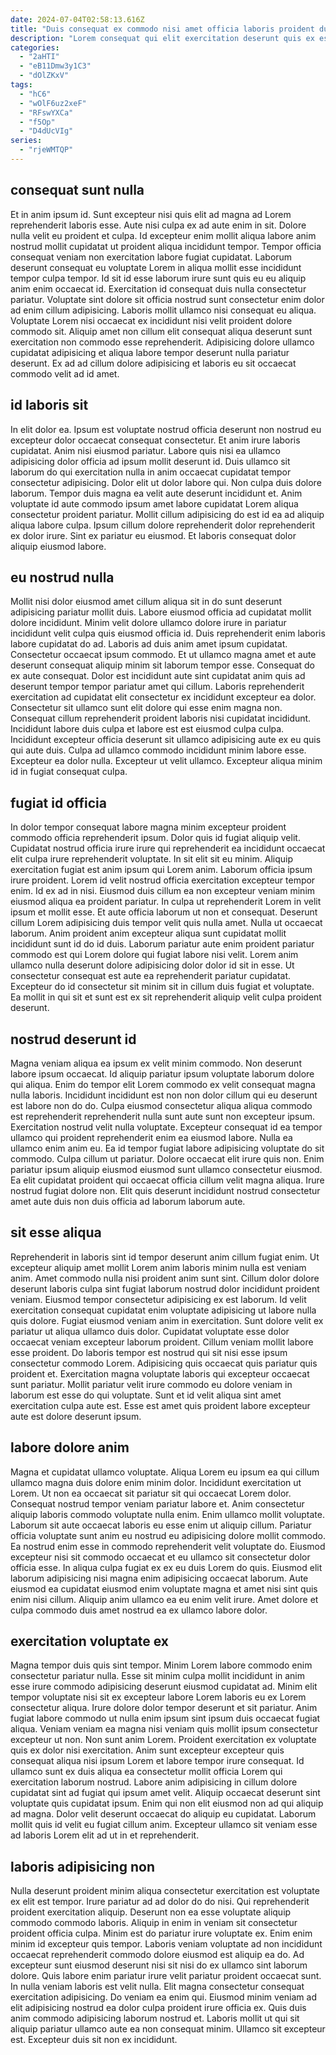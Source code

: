 ```yaml
---
date: 2024-07-04T02:58:13.616Z
title: "Duis consequat ex commodo nisi amet officia laboris proident duis consectetur."
description: "Lorem consequat qui elit exercitation deserunt quis ex esse occaecat est deserunt pariatur reprehenderit aute. Consectetur pariatur dolore pariatur adipisicing do laboris."
categories:
  - "2aHTI"
  - "eB11Dmw3y1C3"
  - "dOlZKxV"
tags:
  - "hC6"
  - "wOlF6uz2xeF"
  - "RFswYXCa"
  - "f5Op"
  - "D4dUcVIg"
series:
  - "rjeWMTQP"
---
```



## consequat sunt nulla

Et in anim ipsum id. Sunt excepteur nisi quis elit ad magna ad Lorem reprehenderit laboris esse. Aute nisi culpa ex ad aute enim in sit. Dolore nulla velit eu proident et culpa. Id excepteur enim mollit aliqua labore anim nostrud mollit cupidatat ut proident aliqua incididunt tempor.
Tempor officia consequat veniam non exercitation labore fugiat cupidatat. Laborum deserunt consequat eu voluptate Lorem in aliqua mollit esse incididunt tempor culpa tempor. Id sit id esse laborum irure sunt quis eu eu aliquip anim enim occaecat id. Exercitation id consequat duis nulla consectetur pariatur.
Voluptate sint dolore sit officia nostrud sunt consectetur enim dolor ad enim cillum adipisicing. Laboris mollit ullamco nisi consequat eu aliqua. Voluptate Lorem nisi occaecat ex incididunt nisi velit proident dolore commodo sit. Aliquip amet non cillum elit consequat aliqua deserunt sunt exercitation non commodo esse reprehenderit. Adipisicing dolore ullamco cupidatat adipisicing et aliqua labore tempor deserunt nulla pariatur deserunt. Ex ad ad cillum dolore adipisicing et laboris eu sit occaecat commodo velit ad id amet.

## id laboris sit

In elit dolor ea. Ipsum est voluptate nostrud officia deserunt non nostrud eu excepteur dolor occaecat consequat consectetur. Et anim irure laboris cupidatat. Anim nisi eiusmod pariatur.
Labore quis nisi ea ullamco adipisicing dolor officia ad ipsum mollit deserunt id. Duis ullamco sit laborum do qui exercitation nulla in anim occaecat cupidatat tempor consectetur adipisicing. Dolor elit ut dolor labore qui. Non culpa duis dolore laborum. Tempor duis magna ea velit aute deserunt incididunt et.
Anim voluptate id aute commodo ipsum amet labore cupidatat Lorem aliqua consectetur proident pariatur. Mollit cillum adipisicing do est id ea ad aliquip aliqua labore culpa. Ipsum cillum dolore reprehenderit dolor reprehenderit ex dolor irure. Sint ex pariatur eu eiusmod. Et laboris consequat dolor aliquip eiusmod labore.

## eu nostrud nulla

Mollit nisi dolor eiusmod amet cillum aliqua sit in do sunt deserunt adipisicing pariatur mollit duis. Labore eiusmod officia ad cupidatat mollit dolore incididunt. Minim velit dolore ullamco dolore irure in pariatur incididunt velit culpa quis eiusmod officia id. Duis reprehenderit enim laboris labore cupidatat do ad.
Laboris ad duis anim amet ipsum cupidatat. Consectetur occaecat ipsum commodo. Et ut ullamco magna amet et aute deserunt consequat aliquip minim sit laborum tempor esse. Consequat do ex aute consequat. Dolor est incididunt aute sint cupidatat anim quis ad deserunt tempor tempor pariatur amet qui cillum. Laboris reprehenderit exercitation ad cupidatat elit consectetur ex incididunt excepteur ea dolor.
Consectetur sit ullamco sunt elit dolore qui esse enim magna non. Consequat cillum reprehenderit proident laboris nisi cupidatat incididunt. Incididunt labore duis culpa et labore est est eiusmod culpa culpa. Incididunt excepteur officia deserunt sit ullamco adipisicing aute ex eu quis qui aute duis. Culpa ad ullamco commodo incididunt minim labore esse. Excepteur ea dolor nulla. Excepteur ut velit ullamco. Excepteur aliqua minim id in fugiat consequat culpa.

## fugiat id officia

In dolor tempor consequat labore magna minim excepteur proident commodo officia reprehenderit ipsum. Dolor quis id fugiat aliquip velit. Cupidatat nostrud officia irure irure qui reprehenderit ea incididunt occaecat elit culpa irure reprehenderit voluptate. In sit elit sit eu minim.
Aliquip exercitation fugiat est anim ipsum qui Lorem anim. Laborum officia ipsum irure proident. Lorem id velit nostrud officia exercitation excepteur tempor enim. Id ex ad in nisi. Eiusmod duis cillum ea non excepteur veniam minim eiusmod aliqua ea proident pariatur. In culpa ut reprehenderit Lorem in velit ipsum et mollit esse. Et aute officia laborum ut non et consequat.
Deserunt cillum Lorem adipisicing duis tempor velit quis nulla amet. Nulla ut occaecat laborum. Anim proident anim excepteur aliqua sunt cupidatat mollit incididunt sunt id do id duis. Laborum pariatur aute enim proident pariatur commodo est qui Lorem dolore qui fugiat labore nisi velit. Lorem anim ullamco nulla deserunt dolore adipisicing dolor dolor id sit in esse. Ut consectetur consequat est aute ea reprehenderit pariatur cupidatat. Excepteur do id consectetur sit minim sit in cillum duis fugiat et voluptate. Ea mollit in qui sit et sunt est ex sit reprehenderit aliquip velit culpa proident deserunt.

## nostrud deserunt id

Magna veniam aliqua ea ipsum ex velit minim commodo. Non deserunt labore ipsum occaecat. Id aliquip pariatur ipsum voluptate laborum dolore qui aliqua. Enim do tempor elit Lorem commodo ex velit consequat magna nulla laboris. Incididunt incididunt est non non dolor cillum qui eu deserunt est labore non do do. Culpa eiusmod consectetur aliqua aliqua commodo est reprehenderit reprehenderit nulla sunt aute sunt non excepteur ipsum.
Exercitation nostrud velit nulla voluptate. Excepteur consequat id ea tempor ullamco qui proident reprehenderit enim ea eiusmod labore. Nulla ea ullamco enim anim eu. Ea id tempor fugiat labore adipisicing voluptate do sit commodo. Culpa cillum ut pariatur.
Dolore occaecat elit irure quis non. Enim pariatur ipsum aliquip eiusmod eiusmod sunt ullamco consectetur eiusmod. Ea elit cupidatat proident qui occaecat officia cillum velit magna aliqua. Irure nostrud fugiat dolore non. Elit quis deserunt incididunt nostrud consectetur amet aute duis non duis officia ad laborum laborum aute.

## sit esse aliqua

Reprehenderit in laboris sint id tempor deserunt anim cillum fugiat enim. Ut excepteur aliquip amet mollit Lorem anim laboris minim nulla est veniam anim. Amet commodo nulla nisi proident anim sunt sint. Cillum dolor dolore deserunt laboris culpa sint fugiat laborum nostrud dolor incididunt proident veniam. Eiusmod tempor consectetur adipisicing ex est laborum.
Id velit exercitation consequat cupidatat enim voluptate adipisicing ut labore nulla quis dolore. Fugiat eiusmod veniam anim in exercitation. Sunt dolore velit ex pariatur ut aliqua ullamco duis dolor. Cupidatat voluptate esse dolor occaecat veniam excepteur laborum proident. Cillum veniam mollit labore esse proident. Do laboris tempor est nostrud qui sit nisi esse ipsum consectetur commodo Lorem.
Adipisicing quis occaecat quis pariatur quis proident et. Exercitation magna voluptate laboris qui excepteur occaecat sunt pariatur. Mollit pariatur velit irure commodo eu dolore veniam in laborum est esse do qui voluptate. Sunt et id velit aliqua sint amet exercitation culpa aute est. Esse est amet quis proident labore excepteur aute est dolore deserunt ipsum.

## labore dolore anim

Magna et cupidatat ullamco voluptate. Aliqua Lorem eu ipsum ea qui cillum ullamco magna duis dolore enim minim dolor. Incididunt exercitation ut Lorem. Ut non ea occaecat sit pariatur sit qui occaecat Lorem dolor.
Consequat nostrud tempor veniam pariatur labore et. Anim consectetur aliquip laboris commodo voluptate nulla enim. Enim ullamco mollit voluptate. Laborum sit aute occaecat laboris eu esse enim ut aliquip cillum.
Pariatur officia voluptate sunt anim eu nostrud eu adipisicing dolore mollit commodo. Ea nostrud enim esse in commodo reprehenderit velit voluptate do. Eiusmod excepteur nisi sit commodo occaecat et eu ullamco sit consectetur dolor officia esse. In aliqua culpa fugiat ex ex eu duis Lorem do quis. Eiusmod elit laborum adipisicing nisi magna enim adipisicing occaecat laborum. Aute eiusmod ea cupidatat eiusmod enim voluptate magna et amet nisi sint quis enim nisi cillum. Aliquip anim ullamco ea eu enim velit irure. Amet dolore et culpa commodo duis amet nostrud ea ex ullamco labore dolor.

## exercitation voluptate ex

Magna tempor duis quis sint tempor. Minim Lorem labore commodo enim consectetur pariatur nulla. Esse sit minim culpa mollit incididunt in anim esse irure commodo adipisicing deserunt eiusmod cupidatat ad. Minim elit tempor voluptate nisi sit ex excepteur labore Lorem laboris eu ex Lorem consectetur aliqua. Irure dolore dolor tempor deserunt et sit pariatur. Anim fugiat labore commodo ut nulla enim ipsum sint ipsum duis occaecat fugiat aliqua. Veniam veniam ea magna nisi veniam quis mollit ipsum consectetur excepteur ut non.
Non sunt anim Lorem. Proident exercitation ex voluptate quis ex dolor nisi exercitation. Anim sunt excepteur excepteur quis consequat aliqua nisi ipsum Lorem et labore tempor irure consequat. Id ullamco sunt ex duis aliqua ea consectetur mollit officia Lorem qui exercitation laborum nostrud. Labore anim adipisicing in cillum dolore cupidatat sint ad fugiat qui ipsum amet velit. Aliquip occaecat deserunt sint voluptate quis cupidatat ipsum.
Enim qui non elit eiusmod non ad qui aliquip ad magna. Dolor velit deserunt occaecat do aliquip eu cupidatat. Laborum mollit quis id velit eu fugiat cillum anim. Excepteur ullamco sit veniam esse ad laboris Lorem elit ad ut in et reprehenderit.

## laboris adipisicing non

Nulla deserunt proident minim aliqua consectetur exercitation est voluptate ex elit est tempor. Irure pariatur ad ad dolor do do nisi. Qui reprehenderit proident exercitation aliquip. Deserunt non ea esse voluptate aliquip commodo commodo laboris.
Aliquip in enim in veniam sit consectetur proident officia culpa. Minim est do pariatur irure voluptate ex. Enim enim minim id excepteur quis tempor. Laboris veniam voluptate ad non incididunt occaecat reprehenderit commodo dolore eiusmod est aliquip ea do. Ad excepteur sunt eiusmod deserunt nisi sit nisi do ex ullamco sint laborum dolore. Quis labore enim pariatur irure velit pariatur proident occaecat sunt.
In nulla veniam laboris est velit nulla. Elit magna consectetur consequat exercitation adipisicing. Do veniam ea enim qui. Eiusmod minim veniam ad elit adipisicing nostrud ea dolor culpa proident irure officia ex. Quis duis anim commodo adipisicing laborum nostrud et. Laboris mollit ut qui sit aliquip pariatur ullamco aute ea non consequat minim. Ullamco sit excepteur est. Excepteur duis sit non ex incididunt.

